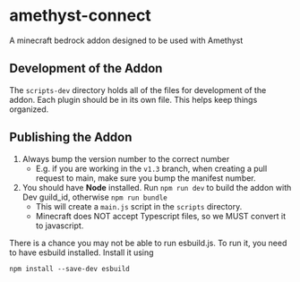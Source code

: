 # amethyst-connect
A minecraft bedrock addon designed to be used with Amethyst

## Development of the Addon
The `scripts-dev` directory holds all of the files for development of the addon.
Each plugin should be in its own file. This helps keep things organized.

## Publishing the Addon
1. Always bump the version number to the correct number
    - E.g. if you are working in the `v1.3` branch, when creating a pull request to main, make sure you bump the manifest number.
2. You should have **Node** installed. Run `npm run dev` to build the addon with Dev guild_id, otherwise `npm run bundle`
    - This will create a `main.js` script in the `scripts` directory.
    - Minecraft does NOT accept Typescript files, so we MUST convert it to javascript.


There is a chance you may not be able to run esbuild.js. To run it, you need to have esbuild installed.
Install it using
```
npm install --save-dev esbuild
```
